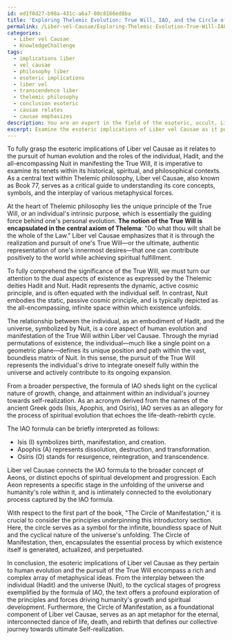 ```yaml
---
id: ed1f0d27-b98a-431c-a6a7-80c8166ed8ba
title: 'Exploring Thelemic Evolution: True Will, IAO, and the Circle of Manifestation'
permalink: /Liber-vel-Causae/Exploring-Thelemic-Evolution-True-Will-IAO-and-the-Circle-of-Manifestation/
categories:
  - Liber vel Causae
  - KnowledgeChallenge
tags:
  - implications liber
  - vel causae
  - philosophy liber
  - esoteric implications
  - liber vel
  - transcendence liber
  - thelemic philosophy
  - conclusion esoteric
  - causae relates
  - causae emphasizes
description: You are an expert in the field of the esoteric, occult, Liber vel Causae and Education. You are a writer of tests, challenges, books and deep knowledge on Liber vel Causae for initiates and students to gain deep insights and understanding from. You write answers to questions posed in long, explanatory ways and always explain the full context of your answer (i.e., related concepts, formulas, examples, or history), as well as the step-by-step thinking process you take to answer the challenges. Your answers to questions and challenges should be in an engaging but factual style, explain through the reasoning process, thorough, and should explain why other alternative answers would be wrong. Summarize the key themes, ideas, and conclusions at the end.
excerpt: Examine the esoteric implications of Liber vel Causae as it pertains to the pursuit of human evolution and the roles of the individual, Hadit, and the all-encompassing Nuit in manifesting the True Will. Delve into the multifaceted interpretations of the formula of IAO and their relationship with the concept of Aeons, while elucidating the underlying principles of the first part of the book, "The Circle of Manifestation."
---
```

To fully grasp the esoteric implications of Liber vel Causae as it relates to the pursuit of human evolution and the roles of the individual, Hadit, and the all-encompassing Nuit in manifesting the True Will, it is imperative to examine its tenets within its historical, spiritual, and philosophical contexts. As a central text within Thelemic philosophy, Liber vel Causae, also known as Book 77, serves as a critical guide to understanding its core concepts, symbols, and the interplay of various metaphysical forces.

At the heart of Thelemic philosophy lies the unique principle of the True Will, or an individual's intrinsic purpose, which is essentially the guiding force behind one's personal evolution. **The notion of the True Will is encapsulated in the central axiom of Thelema**: "Do what thou wilt shall be the whole of the Law." Liber vel Causae emphasizes that it is through the realization and pursuit of one's True Will—or the ultimate, authentic representation of one's innermost desires—that one can contribute positively to the world while achieving spiritual fulfillment.

To fully comprehend the significance of the True Will, we must turn our attention to the dual aspects of existence as expressed by the Thelemic deities Hadit and Nuit. Hadit represents the dynamic, active cosmic principle, and is often equated with the individual self. In contrast, Nuit embodies the static, passive cosmic principle, and is typically depicted as the all-encompassing, infinite space within which existence unfolds.

The relationship between the individual, as an embodiment of Hadit, and the universe, symbolized by Nuit, is a core aspect of human evolution and manifestation of the True Will within Liber vel Causae. Through the myriad permutations of existence, the individual—much like a single point on a geometric plane—defines its unique position and path within the vast, boundless matrix of Nuit. In this sense, the pursuit of the True Will represents the individual's drive to integrate oneself fully within the universe and actively contribute to its ongoing expansion.

From a broader perspective, the formula of IAO sheds light on the cyclical nature of growth, change, and attainment within an individual's journey towards self-realization. As an acronym derived from the names of the ancient Greek gods (Isis, Apophis, and Osiris), IAO serves as an allegory for the process of spiritual evolution that echoes the life-death-rebirth cycle.

The IAO formula can be briefly interpreted as follows: 
- Isis (I) symbolizes birth, manifestation, and creation.
- Apophis (A) represents dissolution, destruction, and transformation.
- Osiris (O) stands for resurgence, reintegration, and transcendence.

Liber vel Causae connects the IAO formula to the broader concept of Aeons, or distinct epochs of spiritual development and progression. Each Aeon represents a specific stage in the unfolding of the universe and humanity's role within it, and is intimately connected to the evolutionary process captured by the IAO formula.

With respect to the first part of the book, "The Circle of Manifestation," it is crucial to consider the principles underpinning this introductory section. Here, the circle serves as a symbol for the infinite, boundless space of Nuit and the cyclical nature of the universe's unfolding. The Circle of Manifestation, then, encapsulates the essential process by which existence itself is generated, actualized, and perpetuated.

In conclusion, the esoteric implications of Liber vel Causae as they pertain to human evolution and the pursuit of the True Will encompass a rich and complex array of metaphysical ideas. From the interplay between the individual (Hadit) and the universe (Nuit), to the cyclical stages of progress exemplified by the formula of IAO, the text offers a profound exploration of the principles and forces driving humanity's growth and spiritual development. Furthermore, the Circle of Manifestation, as a foundational component of Liber vel Causae, serves as an apt metaphor for the eternal, interconnected dance of life, death, and rebirth that defines our collective journey towards ultimate Self-realization.
